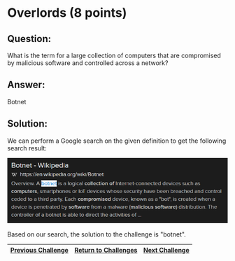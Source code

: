 # Overlords (8 points)

## Question:

What is the term for a large collection of computers that are compromised by malicious software and controlled across a network?

## Answer:

Botnet

## Solution:

We can perform a Google search on the given definition to get the following search result:

[![search-result.png](search-result.png)](https://duckduckgo.com/?t=ffab&q=large+collection+of+computers+that+are+compromised+by+malicious+software+and+controlled+across+a+network&atb=v1-1&ia=web)

Based on our search, the solution to the challenge is "botnet".

| [Previous Challenge](/Challenges/Protect-And-Defend/4/README.md#top) | [Return to Challenges](/Challenges/../../../#modules) | [Next Challenge](/Challenges/Protect-And-Defend/6/README.md#top) |
| :------- | :-----: | ------: |